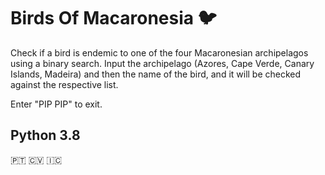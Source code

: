 # Birds Of Macaronesia :bird:
Check if a bird is endemic to one of the four Macaronesian archipelagos using a binary search. Input the archipelago (Azores, Cape Verde, Canary Islands, Madeira) and then the name of the bird, and it will be checked against the respective list.

Enter "PIP PIP" to exit.

## Python 3.8

:portugal: :cape_verde: :canary_islands:
